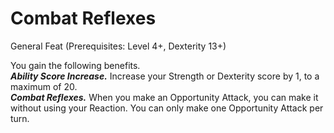 # Combat Reflexes
General Feat (Prerequisites: Level 4+, Dexterity 13+)

You gain the following benefits.  
***Ability Score Increase.*** Increase your Strength or Dexterity score by 1, to a maximum of 20.  
***Combat Reflexes.*** When you make an Opportunity Attack, you can make it without using your Reaction. You can only make one Opportunity Attack per turn.